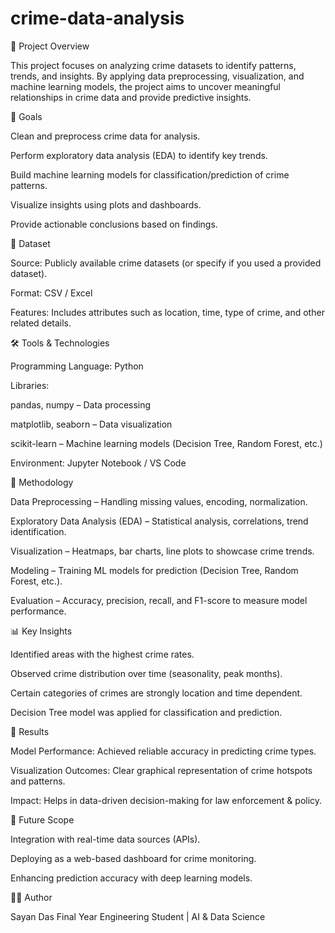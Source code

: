 # crime-data-analysis
📌 Project Overview

This project focuses on analyzing crime datasets to identify patterns, trends, and insights. By applying data preprocessing, visualization, and machine learning models, the project aims to uncover meaningful relationships in crime data and provide predictive insights.

🎯 Goals

Clean and preprocess crime data for analysis.

Perform exploratory data analysis (EDA) to identify key trends.

Build machine learning models for classification/prediction of crime patterns.

Visualize insights using plots and dashboards.

Provide actionable conclusions based on findings.

📂 Dataset

Source: Publicly available crime datasets (or specify if you used a provided dataset).

Format: CSV / Excel

Features: Includes attributes such as location, time, type of crime, and other related details.

🛠️ Tools & Technologies

Programming Language: Python

Libraries:

pandas, numpy – Data processing

matplotlib, seaborn – Data visualization

scikit-learn – Machine learning models (Decision Tree, Random Forest, etc.)

Environment: Jupyter Notebook / VS Code

🔎 Methodology

Data Preprocessing – Handling missing values, encoding, normalization.

Exploratory Data Analysis (EDA) – Statistical analysis, correlations, trend identification.

Visualization – Heatmaps, bar charts, line plots to showcase crime trends.

Modeling – Training ML models for prediction (Decision Tree, Random Forest, etc.).

Evaluation – Accuracy, precision, recall, and F1-score to measure model performance.

📊 Key Insights

Identified areas with the highest crime rates.

Observed crime distribution over time (seasonality, peak months).

Certain categories of crimes are strongly location and time dependent.

Decision Tree model was applied for classification and prediction.

🚀 Results

Model Performance: Achieved reliable accuracy in predicting crime types.

Visualization Outcomes: Clear graphical representation of crime hotspots and patterns.

Impact: Helps in data-driven decision-making for law enforcement & policy.

📌 Future Scope

Integration with real-time data sources (APIs).

Deploying as a web-based dashboard for crime monitoring.

Enhancing prediction accuracy with deep learning models.

👨‍💻 Author

Sayan Das
Final Year Engineering Student | AI & Data Science
